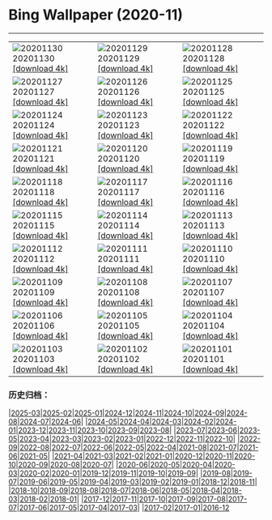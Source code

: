 # Bing Wallpaper (2020-11)
**************

<table><tr><td><img src="https://www.bing.com/th?id=OHR.HocesDuraton_ZH-CN2152159552_1920x1080.jpg" alt="20201130"> 20201130 <a href="https://www.bing.com/th?id=OHR.HocesDuraton_ZH-CN2152159552_UHD.jpg">[download 4k]</a></td><td><img src="https://www.bing.com/th?id=OHR.EDCScotland_ZH-CN2038527689_1920x1080.jpg" alt="20201129"> 20201129 <a href="https://www.bing.com/th?id=OHR.EDCScotland_ZH-CN2038527689_UHD.jpg">[download 4k]</a></td><td><img src="https://www.bing.com/th?id=OHR.MountTaranaki_ZH-CN1962085466_1920x1080.jpg" alt="20201128"> 20201128 <a href="https://www.bing.com/th?id=OHR.MountTaranaki_ZH-CN1962085466_UHD.jpg">[download 4k]</a></td></tr><tr><td><img src="https://www.bing.com/th?id=OHR.ValCervara_ZH-CN1889046979_1920x1080.jpg" alt="20201127"> 20201127 <a href="https://www.bing.com/th?id=OHR.ValCervara_ZH-CN1889046979_UHD.jpg">[download 4k]</a></td><td><img src="https://www.bing.com/th?id=OHR.NaturesWindowLookout_ZH-CN1799883608_1920x1080.jpg" alt="20201126"> 20201126 <a href="https://www.bing.com/th?id=OHR.NaturesWindowLookout_ZH-CN1799883608_UHD.jpg">[download 4k]</a></td><td><img src="https://www.bing.com/th?id=OHR.ChipmunkJP_ZH-CN1697070440_1920x1080.jpg" alt="20201125"> 20201125 <a href="https://www.bing.com/th?id=OHR.ChipmunkJP_ZH-CN1697070440_UHD.jpg">[download 4k]</a></td></tr><tr><td><img src="https://www.bing.com/th?id=OHR.CPMall_ZH-CN1202155438_1920x1080.jpg" alt="20201124"> 20201124 <a href="https://www.bing.com/th?id=OHR.CPMall_ZH-CN1202155438_UHD.jpg">[download 4k]</a></td><td><img src="https://www.bing.com/th?id=OHR.AsilomarSB_ZH-CN1074865975_1920x1080.jpg" alt="20201123"> 20201123 <a href="https://www.bing.com/th?id=OHR.AsilomarSB_ZH-CN1074865975_UHD.jpg">[download 4k]</a></td><td><img src="https://www.bing.com/th?id=OHR.BernCH_ZH-CN0890742909_1920x1080.jpg" alt="20201122"> 20201122 <a href="https://www.bing.com/th?id=OHR.BernCH_ZH-CN0890742909_UHD.jpg">[download 4k]</a></td></tr><tr><td><img src="https://www.bing.com/th?id=OHR.Dromling_ZH-CN0730577626_1920x1080.jpg" alt="20201121"> 20201121 <a href="https://www.bing.com/th?id=OHR.Dromling_ZH-CN0730577626_UHD.jpg">[download 4k]</a></td><td><img src="https://www.bing.com/th?id=OHR.NCHighCountry_ZH-CN0617631531_1920x1080.jpg" alt="20201120"> 20201120 <a href="https://www.bing.com/th?id=OHR.NCHighCountry_ZH-CN0617631531_UHD.jpg">[download 4k]</a></td><td><img src="https://www.bing.com/th?id=OHR.MontBlancPeak_ZH-CN0459151326_1920x1080.jpg" alt="20201119"> 20201119 <a href="https://www.bing.com/th?id=OHR.MontBlancPeak_ZH-CN0459151326_UHD.jpg">[download 4k]</a></td></tr><tr><td><img src="https://www.bing.com/th?id=OHR.ToucanCostaRica_ZH-CN0876149105_1920x1080.jpg" alt="20201118"> 20201118 <a href="https://www.bing.com/th?id=OHR.ToucanCostaRica_ZH-CN0876149105_UHD.jpg">[download 4k]</a></td><td><img src="https://www.bing.com/th?id=OHR.InukshukLights_ZH-CN0756858983_1920x1080.jpg" alt="20201117"> 20201117 <a href="https://www.bing.com/th?id=OHR.InukshukLights_ZH-CN0756858983_UHD.jpg">[download 4k]</a></td><td><img src="https://www.bing.com/th?id=OHR.MischwaldFuessen_ZH-CN0005213724_1920x1080.jpg" alt="20201116"> 20201116 <a href="https://www.bing.com/th?id=OHR.MischwaldFuessen_ZH-CN0005213724_UHD.jpg">[download 4k]</a></td></tr><tr><td><img src="https://www.bing.com/th?id=OHR.HokkaidoShida_ZH-CN0103354943_1920x1080.jpg" alt="20201115"> 20201115 <a href="https://www.bing.com/th?id=OHR.HokkaidoShida_ZH-CN0103354943_UHD.jpg">[download 4k]</a></td><td><img src="https://www.bing.com/th?id=OHR.LupineNZ_ZH-CN0613960648_1920x1080.jpg" alt="20201114"> 20201114 <a href="https://www.bing.com/th?id=OHR.LupineNZ_ZH-CN0613960648_UHD.jpg">[download 4k]</a></td><td><img src="https://www.bing.com/th?id=OHR.DiwaliRangoli_ZH-CN0293298599_1920x1080.jpg" alt="20201113"> 20201113 <a href="https://www.bing.com/th?id=OHR.DiwaliRangoli_ZH-CN0293298599_UHD.jpg">[download 4k]</a></td></tr><tr><td><img src="https://www.bing.com/th?id=OHR.RavensSnow_ZH-CN0153928643_1920x1080.jpg" alt="20201112"> 20201112 <a href="https://www.bing.com/th?id=OHR.RavensSnow_ZH-CN0153928643_UHD.jpg">[download 4k]</a></td><td><img src="https://www.bing.com/th?id=OHR.ConneryPond_ZH-CN9900515488_1920x1080.jpg" alt="20201111"> 20201111 <a href="https://www.bing.com/th?id=OHR.ConneryPond_ZH-CN9900515488_UHD.jpg">[download 4k]</a></td><td><img src="https://www.bing.com/th?id=OHR.EsskastanieD_ZH-CN9736686128_1920x1080.jpg" alt="20201110"> 20201110 <a href="https://www.bing.com/th?id=OHR.EsskastanieD_ZH-CN9736686128_UHD.jpg">[download 4k]</a></td></tr><tr><td><img src="https://www.bing.com/th?id=OHR.LakotaBadlands_ZH-CN0151830089_1920x1080.jpg" alt="20201109"> 20201109 <a href="https://www.bing.com/th?id=OHR.LakotaBadlands_ZH-CN0151830089_UHD.jpg">[download 4k]</a></td><td><img src="https://www.bing.com/th?id=OHR.PiedmontRegion_ZH-CN9956166156_1920x1080.jpg" alt="20201108"> 20201108 <a href="https://www.bing.com/th?id=OHR.PiedmontRegion_ZH-CN9956166156_UHD.jpg">[download 4k]</a></td><td><img src="https://www.bing.com/th?id=OHR.DerwentIsle_ZH-CN9777894186_1920x1080.jpg" alt="20201107"> 20201107 <a href="https://www.bing.com/th?id=OHR.DerwentIsle_ZH-CN9777894186_UHD.jpg">[download 4k]</a></td></tr><tr><td><img src="https://www.bing.com/th?id=OHR.BigBison_ZH-CN9480861825_1920x1080.jpg" alt="20201106"> 20201106 <a href="https://www.bing.com/th?id=OHR.BigBison_ZH-CN9480861825_UHD.jpg">[download 4k]</a></td><td><img src="https://www.bing.com/th?id=OHR.TwoWest_ZH-CN9396182448_1920x1080.jpg" alt="20201105"> 20201105 <a href="https://www.bing.com/th?id=OHR.TwoWest_ZH-CN9396182448_UHD.jpg">[download 4k]</a></td><td><img src="https://www.bing.com/th?id=OHR.Albarracin_ZH-CN0019262872_1920x1080.jpg" alt="20201104"> 20201104 <a href="https://www.bing.com/th?id=OHR.Albarracin_ZH-CN0019262872_UHD.jpg">[download 4k]</a></td></tr><tr><td><img src="https://www.bing.com/th?id=OHR.KobukRiver_ZH-CN9932342738_1920x1080.jpg" alt="20201103"> 20201103 <a href="https://www.bing.com/th?id=OHR.KobukRiver_ZH-CN9932342738_UHD.jpg">[download 4k]</a></td><td><img src="https://www.bing.com/th?id=OHR.LochLeum_ZH-CN9620588759_1920x1080.jpg" alt="20201102"> 20201102 <a href="https://www.bing.com/th?id=OHR.LochLeum_ZH-CN9620588759_UHD.jpg">[download 4k]</a></td><td><img src="https://www.bing.com/th?id=OHR.TorngatsMt_ZH-CN9391633217_1920x1080.jpg" alt="20201101"> 20201101 <a href="https://www.bing.com/th?id=OHR.TorngatsMt_ZH-CN9391633217_UHD.jpg">[download 4k]</a></td></tr></table>

### 历史归档：

|[2025-03](/../2025-03/2025-03.md)|[2025-02](/../2025-02/2025-02.md)|[2025-01](/../2025-01/2025-01.md)|[2024-12](/../2024-12/2024-12.md)|[2024-11](/../2024-11/2024-11.md)|[2024-10](/../2024-10/2024-10.md)|[2024-09](/../2024-09/2024-09.md)|[2024-08](/../2024-08/2024-08.md)|[2024-07](/../2024-07/2024-07.md)|[2024-06](/../2024-06/2024-06.md)|
|[2024-05](/../2024-05/2024-05.md)|[2024-04](/../2024-04/2024-04.md)|[2024-03](/../2024-03/2024-03.md)|[2024-02](/../2024-02/2024-02.md)|[2024-01](/../2024-01/2024-01.md)|[2023-12](/../2023-12/2023-12.md)|[2023-11](/../2023-11/2023-11.md)|[2023-10](/../2023-10/2023-10.md)|[2023-09](/../2023-09/2023-09.md)|[2023-08](/../2023-08/2023-08.md)|
|[2023-07](/../2023-07/2023-07.md)|[2023-06](/../2023-06/2023-06.md)|[2023-05](/../2023-05/2023-05.md)|[2023-04](/../2023-04/2023-04.md)|[2023-03](/../2023-03/2023-03.md)|[2023-02](/../2023-02/2023-02.md)|[2023-01](/../2023-01/2023-01.md)|[2022-12](/../2022-12/2022-12.md)|[2022-11](/../2022-11/2022-11.md)|[2022-10](/../2022-10/2022-10.md)|
|[2022-09](/../2022-09/2022-09.md)|[2022-08](/../2022-08/2022-08.md)|[2022-07](/../2022-07/2022-07.md)|[2022-06](/../2022-06/2022-06.md)|[2022-05](/../2022-05/2022-05.md)|[2022-04](/../2022-04/2022-04.md)|[2021-08](/../2021-08/2021-08.md)|[2021-07](/../2021-07/2021-07.md)|[2021-06](/../2021-06/2021-06.md)|[2021-05](/../2021-05/2021-05.md)|
|[2021-04](/../2021-04/2021-04.md)|[2021-03](/../2021-03/2021-03.md)|[2021-02](/../2021-02/2021-02.md)|[2021-01](/../2021-01/2021-01.md)|[2020-12](/../2020-12/2020-12.md)|[2020-11](/2020-11.md)|[2020-10](/../2020-10/2020-10.md)|[2020-09](/../2020-09/2020-09.md)|[2020-08](/../2020-08/2020-08.md)|[2020-07](/../2020-07/2020-07.md)|
|[2020-06](/../2020-06/2020-06.md)|[2020-05](/../2020-05/2020-05.md)|[2020-04](/../2020-04/2020-04.md)|[2020-03](/../2020-03/2020-03.md)|[2020-02](/../2020-02/2020-02.md)|[2020-01](/../2020-01/2020-01.md)|[2019-12](/../2019-12/2019-12.md)|[2019-11](/../2019-11/2019-11.md)|[2019-10](/../2019-10/2019-10.md)|[2019-09](/../2019-09/2019-09.md)|
|[2019-08](/../2019-08/2019-08.md)|[2019-07](/../2019-07/2019-07.md)|[2019-06](/../2019-06/2019-06.md)|[2019-05](/../2019-05/2019-05.md)|[2019-04](/../2019-04/2019-04.md)|[2019-03](/../2019-03/2019-03.md)|[2019-02](/../2019-02/2019-02.md)|[2019-01](/../2019-01/2019-01.md)|[2018-12](/../2018-12/2018-12.md)|[2018-11](/../2018-11/2018-11.md)|
|[2018-10](/../2018-10/2018-10.md)|[2018-09](/../2018-09/2018-09.md)|[2018-08](/../2018-08/2018-08.md)|[2018-07](/../2018-07/2018-07.md)|[2018-06](/../2018-06/2018-06.md)|[2018-05](/../2018-05/2018-05.md)|[2018-04](/../2018-04/2018-04.md)|[2018-03](/../2018-03/2018-03.md)|[2018-02](/../2018-02/2018-02.md)|[2018-01](/../2018-01/2018-01.md)|
|[2017-12](/../2017-12/2017-12.md)|[2017-11](/../2017-11/2017-11.md)|[2017-10](/../2017-10/2017-10.md)|[2017-09](/../2017-09/2017-09.md)|[2017-08](/../2017-08/2017-08.md)|[2017-07](/../2017-07/2017-07.md)|[2017-06](/../2017-06/2017-06.md)|[2017-05](/../2017-05/2017-05.md)|[2017-04](/../2017-04/2017-04.md)|[2017-03](/../2017-03/2017-03.md)|
|[2017-02](/../2017-02/2017-02.md)|[2017-01](/../2017-01/2017-01.md)|[2016-12](/../2016-12/2016-12.md)